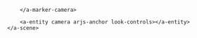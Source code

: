 <!DOCTYPE html>
<html>
<head>
  <title>Obyek 3D dengan A-Frame</title>
  <script src="https://aframe.io/releases/1.2.0/aframe.min.js"></script>
  <script src="https://cdn.rawgit.com/jeromeetienne/AR.js/2.0.8/aframe/build/aframe-ar.js"></script>
</head>
<body>
  <body style="margin : 0px; overflow: hidden;">
    <!-- embedded vr-mode-ui="enabled: false" adalah untuk menonaktifkan tombol VR (stereocospic view) -->
    <!-- debugUIEnabled: false adalah untuk menonaktifkan UI untuk debugging (true hanya untuk troubleshooting) -->
    <a-scene embedded vr-mode-ui="enabled: false" arjs="debugUIEnabled: false;">
        <!-- a-marker-camera membuat obyek tetap ada walau marker tidak terlihat -->
        <a-marker-camera preset="hiro">
     <!-- Obyek 1: Kotak -->
     <a-box position="-5 1.5 -10" color="#FF5733" scale="1 2 1"></a-box>
     <!-- Obyek 2: Silinder -->
     <a-cylinder position="5 1.25 -10" radius="1" height="2" color="#3498DB"></a-cylinder>
     <!-- Obyek 3: Kerucut -->
     <a-sphere position="0 1.25 -15" radius-bottom="1" radius-top="0" height="2" color="#2ECC71" rotation="0 45 0"></a-cone>
     <!-- Obyek 4: Dodecahedron -->
     <a-dodecahedron position="-10 1.5 -15" radius="1" color="#9B59B6"></a-dodecahedron>
     <!-- Obyek 5: Sphere -->
     <a-plane position="10 1.25 -15" radius="1.25" color="#E74C3C" material="metalness: 0.5; roughness: 0.5;"></a-sphere>
   
        </a-marker-camera>
<!-- Kamera AR -->
        <a-entity camera arjs-anchor look-controls></a-entity>
    </a-scene>
</body>
</html>
